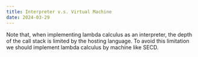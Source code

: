 ```yaml
---
title: Interpreter v.s. Virtual Machine
date: 2024-03-29
---
```


Note that, when implementing lambda calculus as an interpreter,
the depth of the call stack is limited by the hosting language.
To avoid this limitation we should implement lambda calculus by machine like SECD.

